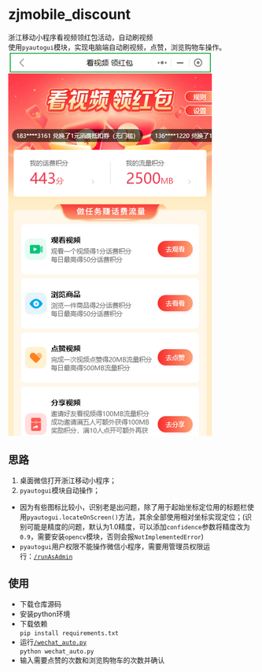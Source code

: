 # zjmobile_discount
浙江移动小程序看视频领红包活动，自动刷视频  
使用`pyautogui`模块，实现电脑端自动刷视频，点赞，浏览购物车操作。  
![小程序首页](./小程序首页.png)

## 思路
1. 桌面微信打开浙江移动小程序；  
2. `pyautogui`模块自动操作；  
  * 因为有些图标比较小，识别老是出问题，除了用于起始坐标定位用的标题栏使用`pyautogui.locateOnScreen()`方法，其余全部使用相对坐标实现定位；(识别可能是精度的问题，默认为1.0精度，可以添加`confidence`参数将精度改为`0.9`，需要安装`opencv`模块，否则会报`NotImplementedError`)
  * `pyautogui`用户权限不能操作微信小程序，需要用管理员权限运行：[`/runAsAdmin`](./runAsAdmin.py)
## 使用
* 下载仓库源码  
* 安装python环境  
* 下载依赖  
```pip install requirements.txt```
* 运行[`/wechat_auto.py`](./wechat_auto.py)  
```python wechat_auto.py```
* 输入需要点赞的次数和浏览购物车的次数并确认
